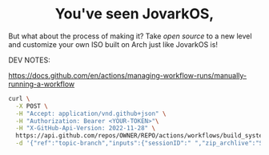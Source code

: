 
# <center>You've seen JovarkOS,</center>

But what about the process of making it? Take
*open source* to a new level and customize your
own ISO built on Arch just like JovarkOS is!

DEV NOTES:

<https://docs.github.com/en/actions/managing-workflow-runs/manually-running-a-workflow>

```sh
curl \
  -X POST \
  -H "Accept: application/vnd.github+json" \
  -H "Authorization: Bearer <YOUR-TOKEN>"\
  -H "X-GitHub-Api-Version: 2022-11-28" \
  https://api.github.com/repos/OWNER/REPO/actions/workflows/build_system.yml/dispatches \
  -d '{"ref":"topic-branch","inputs":{"sessionID":" ","zip_archlive":"San Francisco, CA"}}'
```
